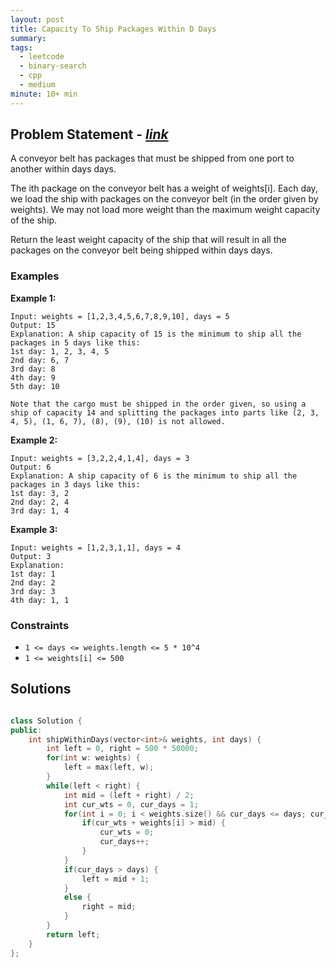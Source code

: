 ```yaml
---
layout: post
title: Capacity To Ship Packages Within D Days
summary:
tags:
  - leetcode
  - binary-search
  - cpp
  - medium
minute: 10+ min
---
```


## Problem Statement - [_link_](https://leetcode.com/problems/capacity-to-ship-packages-within-d-days/)

A conveyor belt has packages that must be shipped from one port to another within days days.

The ith package on the conveyor belt has a weight of weights[i]. Each day, we load the ship with packages on the conveyor belt (in the order given by weights). We may not load more weight than the maximum weight capacity of the ship.

Return the least weight capacity of the ship that will result in all the packages on the conveyor belt being shipped within days days.

### Examples

**Example 1:**
```
Input: weights = [1,2,3,4,5,6,7,8,9,10], days = 5
Output: 15
Explanation: A ship capacity of 15 is the minimum to ship all the packages in 5 days like this:
1st day: 1, 2, 3, 4, 5
2nd day: 6, 7
3rd day: 8
4th day: 9
5th day: 10

Note that the cargo must be shipped in the order given, so using a ship of capacity 14 and splitting the packages into parts like (2, 3, 4, 5), (1, 6, 7), (8), (9), (10) is not allowed.
```

**Example 2:**
```
Input: weights = [3,2,2,4,1,4], days = 3
Output: 6
Explanation: A ship capacity of 6 is the minimum to ship all the packages in 3 days like this:
1st day: 3, 2
2nd day: 2, 4
3rd day: 1, 4
```

**Example 3:**
```
Input: weights = [1,2,3,1,1], days = 4
Output: 3
Explanation:
1st day: 1
2nd day: 2
3rd day: 3
4th day: 1, 1
```

### Constraints

- `1 <= days <= weights.length <= 5 * 10^4`
- `1 <= weights[i] <= 500`

## Solutions

```cpp

class Solution {
public:
    int shipWithinDays(vector<int>& weights, int days) {
        int left = 0, right = 500 * 50000;
        for(int w: weights) {
            left = max(left, w);
        }
        while(left < right) {
            int mid = (left + right) / 2;
            int cur_wts = 0, cur_days = 1;
            for(int i = 0; i < weights.size() && cur_days <= days; cur_wts += weights[i++]) {
                if(cur_wts + weights[i] > mid) {
                    cur_wts = 0;
                    cur_days++;
                }
            }
            if(cur_days > days) {
                left = mid + 1;
            }
            else {
                right = mid;
            }
        }
        return left;
    }
};

```
